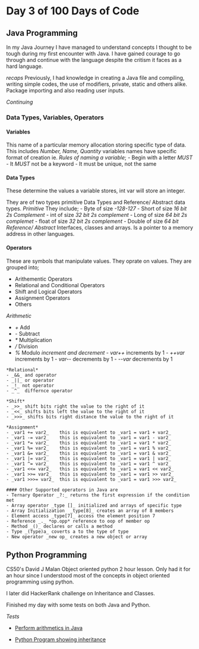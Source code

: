# Day 3 of 100 Days of Code

## Java Programming
In my Java Journey I have managed to understand concepts I thought to be tough during my first encounter with Java. I have gained courage to go through and continue with the language despite the critism it faces as a hard language. 

*recaps*
Previously, I had knowledge in creating a Java file and compiling, writing simple codes, the use of modifiers, private, static and others alike. Package importing and also reading user inputs. 

*Continuing*

### Data Types, Variables, Operators

#### Variables 
This name of a particular memory allocation storing specific type of data. This includes _Number, Name, Quantity_ variables names have specific format of creation ie. *Rules of naming a variable*;
        - Begin with a letter *MUST*
        - It *MUST* not be a keyword 
        - It must be unique,  not the same 

#### Data Types
These determine the values a variable stores, int var will store an integer.

They are of two types primitive Data Types and Reference/ Abstract data types.
 *Primitive*
 They include;
        - Byte of size _-128-127_
        - Short of size _16 bit 2s Complement_
        - int of size _32 bit 2s complement_
        - Long of size _64 bit 2s complemet_
        - float of size _32 bit 2s complement_
        - Double of size _64 bit_
 *Reference/ Abstract*
  Interfaces, classes and arrays. Is a pointer to a memory address in other languages.

#### Operators 
These are symbols that manipulate values. They oprate on values.
They are grouped into;
   - Arithementic Operators
   - Relational and Conditional Operators
   - Shift and Logical Operators 
   - Assignment Operators
   - Others 

   *Arithmetic*
   - _+_ Add 
   - _-_ Subtract 
   - _*_ Multiplication 
   - _/_ Division 
   - _%_ Modulo
        *increment and decrement*
         - _var++_ increments by 1
         - _++var_ increments by 1
         - _var--_ decrements by 1
         - _--var_ decrements by 1
    
    *Relational*
    - _&&_ and operator 
    - _||_ or operator 
    - _!_ not operator 
    - _^_  differnce operator 

    *Shift*
    - _>>_ shift bits right the value to the right of it 
    - _<<_ shifts bits left the value to the right of it 
    - _>>>_ shifts bits right distance the value to the right of it 

    *Assignment*
    - _var1 += var2_    this is equivalent to _var1 = var1 + var2_
    - _var1 -= var2_    this is equivalent to _var1 = var1 - var2_
    - _var1 *= var2_    this is equivalent to _var1 = var1 * var2_
    - _var1 %= var2_    this is equivalent to _var1 = var1 % var2_
    - _var1 &= var2_    this is equivalent to _var1 = var1 & var2_
    - _var1 |= var2_    this is equivalent to _var1 = var1 | var2_
    - _var1 ^= var2_    this is equivalent to _var1 = var1 ^ var2_
    - _var1 <<= var2_   this is equivalent to _var1 = var1 << var2_ 
    - _var1 >>= var2_   this is equivalent to _var1 = var1 >> var2_
    - _var1 >>>= var2_  this is equivalent to _var1 = var1 >>> var2_

    #### Other Supported operators in Java are
    - Ternary Operator _?:_ returns the first expression if the condition met
    - Array operator _type []_ initialized and arrays of specific type 
    - Array Initialization  _type[8]_ creates an array of 8 members 
    - Element access _type[7]_ access the element position 7
    - Reference _._ *op.opp* reference to oop of member op 
    - Method _()_ declares or calls a method
    - Type _(Type)a_ coverts a to the type of type 
    - New operator _new op_ creates a new object or array 

## Python Programming
CS50's David J Malan Object oriented python 2 hour lesson. Only had it for an hour since I understood most of the concepts in object oriented programming using python.
 
I later did HackerRank challenge on Inheritance and Classes. 

Finished my day with some tests on both Java and Python.

   *Tests*

   - [Perform arithmetics in Java](./Rectangle.java)

   - [Python Program showing inheritance](./inherit.py)